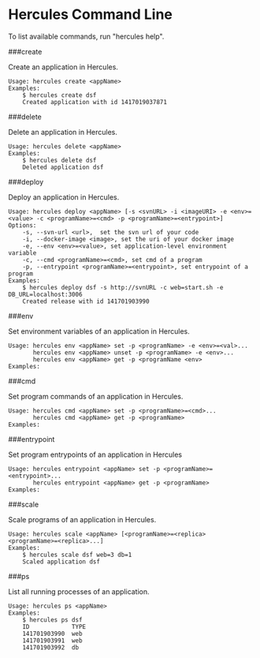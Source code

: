 Hercules Command Line
====

To list available commands, run "hercules help".

###create

Create an application in Hercules.

    Usage: hercules create <appName>
    Examples:
    	$ hercules create dsf
    	Created application with id 1417019037871

###delete

Delete an application in Hercules.

	Usage: hercules delete <appName>
	Examples:
		$ hercules delete dsf
		Deleted application dsf

###deploy

Deploy an application in Hercules.

    Usage: hercules deploy <appName> [-s <svnURL> -i <imageURI> -e <env>=<value> -c <programName>=<cmd> -p <programName>=<entrypoint>]
    Options:
    	-s, --svn-url <url>,  set the svn url of your code
    	-i, --docker-image <image>, set the uri of your docker image
    	-e, --env <env>=<value>, set application-level environment variable
    	-c, --cmd <programName>=<cmd>, set cmd of a program
    	-p, --entrypoint <programName>=<entrypoint>, set entrypoint of a program
    Examples:
    	$ hercules deploy dsf -s http://svnURL -c web=start.sh -e DB_URL=localhost:3006 
    	Created release with id 141701903990

###env

Set environment variables of an application in Hercules.

	Usage: hercules env <appName> set -p <programName> -e <env>=<val>...
		   hercules env <appName> unset -p <programName> -e <env>...
		   hercules env <appName> get -p <programName <env>
	Examples: 
	
###cmd

Set program commands of an application in Hercules.

	Usage: hercules cmd <appName> set -p <programName>=<cmd>...
	   	   hercules cmd <appName> get -p <programName>
	Examples: 
	
	
###entrypoint

Set program entrypoints of an application in Hercules

	Usage: hercules entrypoint <appName> set -p <programName>=<entrypoint>...
		   hercules entrypoint <appName> get -p <programName>
	Examples: 

###scale

Scale programs of an application in Hercules.

    Usage: hercules scale <appName> [<programName>=<replica> <programName>=<replica>...]
    Examples:
    	$ hercules scale dsf web=3 db=1
    	Scaled application dsf

###ps

List all running processes of an application.

	Usage: hercules ps <appName>
	Examples:
	    $ hercules ps dsf
	    ID            TYPE
		141701903990  web
		141701903991  web
		141701903992  db
